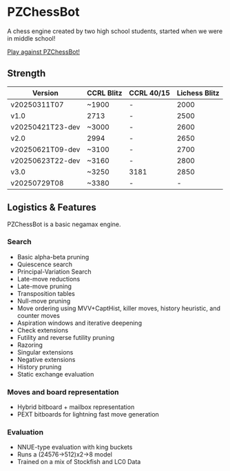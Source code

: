 # PZChessBot

A chess engine created by two high school students, started when we were in middle school!

[Play against PZChessBot!](https://lichess.org/@/PZChessBot)

## Strength

|   Version    | CCRL Blitz | CCRL 40/15 | Lichess Blitz |
| ------------ | ---------- | ---------- | ------------- |
| v20250311T07 |   ~1900    |	   -     |     2000      |
| v1.0         |    2713    |      -     |     2500      |
| v20250421T23-dev |   ~3000    |      -     |     2600      |
| v2.0         |   2994     |      -	 |     2650      |
| v20250621T09-dev |   ~3100   |      -     |     2700      |
| v20250623T22-dev |   ~3160   |      -     |     2800      |
| v3.0		 |   ~3250     |      3181     |     2850      |
| v20250729T08 |   ~3380    |      -     |     -      |

## Logistics & Features

PZChessBot is a basic negamax engine.

### Search

- Basic alpha-beta pruning
- Quiescence search
- Principal-Variation Search
- Late-move reductions
- Late-move pruning
- Transposition tables
- Null-move pruning
- Move ordering using MVV+CaptHist, killer moves, history heuristic, and counter moves
- Aspiration windows and iterative deepening
- Check extensions
- Futility and reverse futility pruning
- Razoring
- Singular extensions
- Negative extensions
- History pruning
- Static exchange evaluation

### Moves and board representation

- Hybrid bitboard + mailbox representation
- PEXT bitboards for lightning fast move generation

### Evaluation

- NNUE-type evaluation with king buckets
- Runs a (24576->512)x2->8 model
- Trained on a mix of Stockfish and LC0 Data
